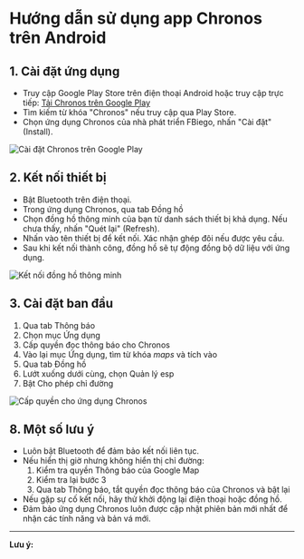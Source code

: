  
# Hướng dẫn sử dụng app Chronos trên Android


## 1. Cài đặt ứng dụng
- Truy cập Google Play Store trên điện thoại Android hoặc truy cập trực tiếp: [Tải Chronos trên Google Play](https://play.google.com/store/apps/details?id=com.fbiego.chronos)
- Tìm kiếm từ khóa "Chronos" nếu truy cập qua Play Store.
- Chọn ứng dụng Chronos của nhà phát triển FBiego, nhấn "Cài đặt" (Install).

![Cài đặt Chronos trên Google Play](images/chronos_install.png)


## 2. Kết nối thiết bị
- Bật Bluetooth trên điện thoại.
- Trong ứng dụng Chronos, qua tab Đồng hồ
- Chọn đồng hồ thông minh của bạn từ danh sách thiết bị khả dụng. Nếu chưa thấy, nhấn "Quét lại" (Refresh).
- Nhấn vào tên thiết bị để kết nối. Xác nhận ghép đôi nếu được yêu cầu.
- Sau khi kết nối thành công, đồng hồ sẽ tự động đồng bộ dữ liệu với ứng dụng.

![Kết nối đồng hồ thông minh](images/chronos_connect.png)


## 3. Cài đặt ban đầu
1. Qua tab Thông báo
2. Chọn mục Ứng dụng
3. Cấp quyền đọc thông báo cho Chronos
4. Vào lại mục Ứng dụng, tìm từ khóa *maps* và tích vào
5. Qua tab Đồng hồ
6. Lướt xuống dưới cùng, chọn Quản lý esp
7. Bật Cho phép chỉ đường

![Cấp quyền cho ứng dụng Chronos](images/chronos_permission.png)

## 8. Một số lưu ý
- Luôn bật Bluetooth để đảm bảo kết nối liên tục.
- Nếu hiển thị giờ nhưng không hiển thị chỉ đường:
  1. Kiểm tra quyền Thông báo của Google Map
  2. Kiểm tra lại bước 3
  3. Qua tab Thông báo, tắt quyền đọc thông báo của Chronos và bật lại
- Nếu gặp sự cố kết nối, hãy thử khởi động lại điện thoại hoặc đồng hồ.
- Đảm bảo ứng dụng Chronos luôn được cập nhật phiên bản mới nhất để nhận các tính năng và bản vá mới.

---
**Lưu ý:**


